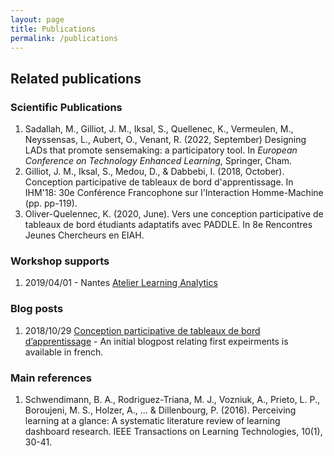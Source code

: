 ```yaml
---
layout: page
title: Publications
permalink: /publications
---
```

## Related publications

### Scientific Publications
1.  Sadallah, M., Gilliot, J. M., Iksal, S., Quellenec, K., Vermeulen, M., Neyssensas, L., Aubert, O., Venant, R. (2022, September) Designing LADs that promote sensemaking: a participatory tool.  In *European Conference on Technology Enhanced Learning*, Springer, Cham.
2.  Gilliot, J. M., Iksal, S., Medou, D., & Dabbebi, I. (2018, October). Conception participative de tableaux de bord d'apprentissage. In IHM'18: 30e Conférence Francophone sur l'Interaction Homme-Machine (pp. pp-119).
3. Oliver-Quelennec, K. (2020, June). Vers une conception participative de tableaux de bord étudiants adaptatifs avec PADDLE. In 8e Rencontres Jeunes Chercheurs en EIAH.

### Workshop supports
1. 2019/04/01 - Nantes [Atelier Learning Analytics](https://www.olivieraubert.net/cours/atelier_learning_analytics/)

### Blog posts
1. 2018/10/29 [Conception participative de tableaux de bord d’apprentissage](https://tipes.wordpress.com/2018/10/29/conception-participative-de-tableaux-de-bord-dapprentissage/) - An initial blogpost relating first expeirments is available in french.

### Main references
1. Schwendimann, B. A., Rodriguez-Triana, M. J., Vozniuk, A., Prieto, L. P., Boroujeni, M. S., Holzer, A., ... & Dillenbourg, P. (2016). Perceiving learning at a glance: A systematic literature review of learning dashboard research. IEEE Transactions on Learning Technologies, 10(1), 30-41.
